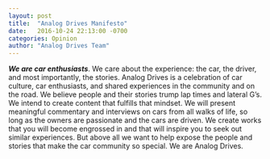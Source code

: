 ```yaml
---
layout: post
title:  "Analog Drives Manifesto"
date:   2016-10-24 22:13:00 -0700
categories: Opinion
author: "Analog Drives Team"
---
```

__*We are car enthusiasts*__. We care about the experience: the car, the driver, and most importantly, the stories. Analog Drives is a celebration of car culture, car enthusiasts, and shared experiences in the community and on the road. We believe people and their stories trump lap times and lateral G’s. We intend to create content that fulfills that mindset. We will present meaningful commentary and interviews on cars from all walks of life, so long as the owners are passionate and the cars are driven. We create works that you will become engrossed in and that will inspire you to seek out similar experiences. But above all we want to help expose the people and stories that make the car community so special. We are Analog Drives.
